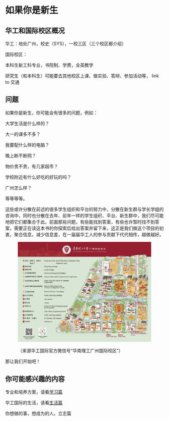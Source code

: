 # 如果你是新生

## 华工和国际校区概况

华工：地处广州，校史（SYS），一校三区（三个校区都介绍）

国际校区：

本科生新工科专业，书院制、学费，全英教学

研究生（和本科生）可能要去其他校区上课、做实验、答辩、参加活动等， link to 交通

## 问题

如果你是新生，你可能会有很多的问题，例如：

大学生活是什么样的？

大一的课多不多？

我要配什么样的电脑？

晚上断不断网？

物价贵不贵，有几家超市？

学校附近有什么好吃的好玩的吗？

广州怎么样？

等等等等。

这些或许分散在前述的很多学生组织和平台的努力中，分散在新生群与学长学姐的咨询中，同时也分散在去年、前年一样的学生组织、平台、新生群中，我们尽可能地把它们都集合于此。前面那些问题，有些能找到答案，有些也许暂时找不到答案，需要正在读这本书的你探索后给出答案并留下来，这正是我们做这个项目的初衷，聚合信息，减少信息差，在一届届华工人的参与贡献下代代相传，越做越好。

<figure><img src=".gitbook/assets/image (13).png" alt=""><figcaption><p>（来源华工国际官方微信号“华南理工广州国际校区”）</p></figcaption></figure>

那让我们开始吧！

## 你可能感兴趣的内容

专业和培养方案，请看[学习篇](https://www.gzic.online/study)

华工国际的生活，请看[生活篇](https://www.gzic.online/life)

你想做的事，想成为的人。立志篇
